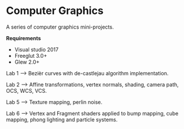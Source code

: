 # Computer Graphics
A series of computer graphics mini-projects.

**Requirements**
- Visual studio 2017
- Freeglut 3.0+
- Glew 2.0+


Lab 1 --> Bezièr curves with de-castlejau algorithm implementation.

Lab 2 --> Affine transformations, vertex normals, shading, camera path, OCS, WCS, VCS.

Lab 5 --> Texture mapping, perlin noise.

Lab 6 --> Vertex and Fragment shaders applied to bump mapping, cube mapping, phong lighting and particle systems.

